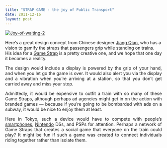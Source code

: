 ```yaml
---
title: "STRAP GAME - the joy of Public Transport"
date: 2011-12-16
layout: post
---
```


<p style="text-align: justify"><a href="/wp-content/uploads/sites/6/old/6a0120a66d2ad4970b0154385efef7970c-800wi.jpg" rel="lightbox"><img alt="Joy-of-waiting-2" class="asset  asset-image at-xid-6a0120a66d2ad4970b0154385efef7970c" src="/wp-content/uploads/sites/6/old/6a0120a66d2ad4970b0154385efef7970c-500wi.jpg" style="margin-left: auto;margin-right: auto" title="Joy-of-waiting-2" /></a><br /> </p>  <!--more-->  Here’s a great design concept from Chinese designer <a href="http://www.coroflot.com/jq/profile">Jiang Qian</a>, who has a vision to gamify the straps that passengers grip while standing on trains. His idea for a <a href="http://www.coroflot.com/jq/The-joy-of-waiting/">Game Strap</a> is a pretty creative one, and we hope that one day it becomes a reality. <p style="text-align: justify">The design would include a display is powered by the grip of your  hand, and when you let go the game is over. It would also alert you via  the display and a vibration when you’re arriving at a station, so that  you don’t get carried away and miss your stop.</p> <p style="text-align: justify">Admittedly, it would be expensive to outfit a train with so many of  these Game Straps, although perhaps ad agencies might get in on the  action with branded games — because if you’re going to be bombarded with  ads on a subway, it would be nice to enjoy them at least.</p> <p style="text-align: justify">Here in Tokyo, such a device would have to compete with people’s <a href="http://www.penn-olson.com/tag/smartphone/">smartphones</a>, <a href="http://www.penn-olson.com/tag/Nintendo/">Nintendo</a> DSs, and PSPs for attention. Perhaps a network of Game Straps that  creates a social game that everyone on the train could play? It might be  fun if such a game was created to connect individuals riding together  rather than isolate them.</p> <p> </p>
